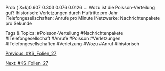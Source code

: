 Prob ( X=k)0.607 0.303 0.076 0.0126 ...
Wozu ist die Poisson-Verteilung gut?
Ihistorisch: Verletzungen durch Huftritte pro Jahr
ITelefongesellschaften: Anrufe pro Minute
INetzwerke: Nachrichtenpakete pro Sekunde

   Tags & Topics:
   #Poisson-Verteilung
   #Nachrichtenpakete
   #ITelefongesellschaft
   #Anrufe
   #Poisson
   #Verletzungen
   #ITelefongesellschaften
   #Verletzung
   #Wozu
   #Anruf
   #Ihistorisch

[Previous: #KS_Folien_27](KS_Folien_27.md)

[Next: #KS_Folien_27](KS_Folien_27.md)